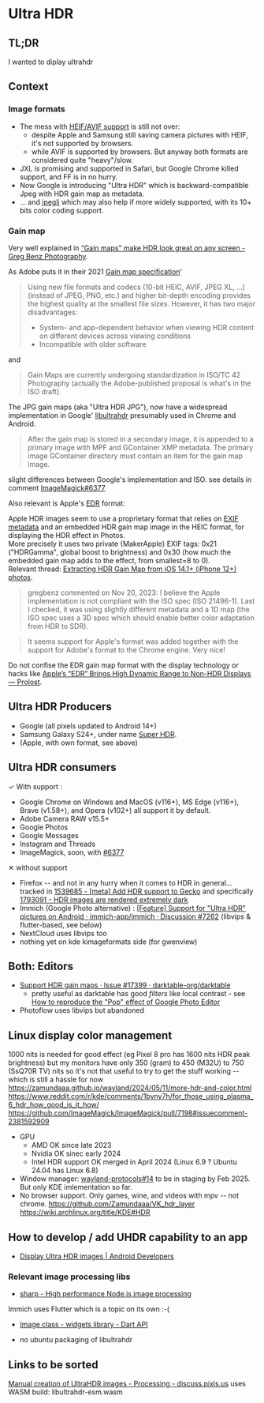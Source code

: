 # Ultra HDR

## TL;DR

I wanted to diplay ultrahdr 

## Context

### Image formats

* The mess with [HEIF/AVIF support](./202201-heif-avif-support.md) is still not over:
    * despite Apple and Samsung still saving camera pictures with HEIF, it's not supported by browsers.
    * while AVIF is supported by browsers. But anyway both formats are ccnsidered quite "heavy"/slow.
* JXL is promising and supported in Safari, but Google Chrome killed support, and FF is in no hurry.
* Now Google is introducing "Ultra HDR" which is backward-compatible Jpeg with HDR gain map as metadata.
* ... and [jpegli](https://opensource.googleblog.com/2024/04/introducing-jpegli-new-jpeg-coding-library.html) which may also help if more widely supported, with its 10+ bits color coding support.

### Gain map

Very well explained in [“Gain maps” make HDR look great on any screen - Greg Benz Photography](https://gregbenzphotography.com/hdr-photos/jpg-hdr-gain-maps-in-adobe-camera-raw/).

As Adobe puts it in their 2021 [Gain map specification](https://helpx.adobe.com/camera-raw/using/gain-map.html)'

> Using new file formats and codecs (10-bit HEIC, AVIF, JPEG XL, ...)
> (instead of JPEG, PNG, etc.) and higher bit-depth encoding provides
> the highest quality at the smallest file sizes. However, it has two major disadvantages:
> * System- and app-dependent behavior when viewing HDR content on different devices across viewing conditions
> * Incompatible with older software

and

> Gain Maps are currently undergoing standardization in ISO/TC 42 Photography
> (actually the Adobe-published proposal is what's in the ISO draft).

The JPG gain maps (aka "Ultra HDR JPG"), now have a widespread implementation in Google' [libultrahdr](https://github.com/google/libultrahdr) presumably used in Chrome and Android.

> After the gain map is stored in a secondary image, it is appended to a primary image with MPF and GContainer XMP metadata.
> The primary image GContainer directory must contain an item for the gain map image.

slight differences between Google's implementation and ISO. see details in comment [ImageMagick#6377](https://github.com/ImageMagick/ImageMagick/issues/6377#issuecomment-2417281397)

Also relevant is Apple's [EDR](https://www.digit.in/features/general/apple-edr-how-is-it-different-from-regular-hdr-59940.html) format:

Apple HDR images seem to use a proprietary format that relies on [EXIF metadata](https://developer.apple.com/forums/thread/709331?answerId=726119022#726119022) and an embedded HDR gain map image in the HEIC format, for displaying the HDR effect in Photos.<br>
More precisely it uses two private {MakerApple} EXIF tags:  0x21 ("HDRGamma", global boost to brightness) and 0x30 (how much the embedded gain map adds to the effect, from smallest=8 to 0).<br>
Relevant thread: [Extracting HDR Gain Map from iOS 14.1+ (iPhone 12+) photos](https://gist.github.com/kiding/fa4876ab4ddc797e3f18c71b3c2eeb3a).

> gregbenz commented on Nov 20, 2023:
> I believe the Apple implementation is not compliant with the ISO spec (ISO 21496-1). Last I checked, it was using slightly different metadata and a 1D map (the ISO spec uses a 3D spec which should enable better color adaptation from HDR to SDR).

> It seems support for Apple's format was added together with the support for Adobe's format to the Chrome engine. Very nice!

Do not confise the EDR gain map format with the display technology or hacks like [Apple’s “EDR” Brings High Dynamic Range to Non-HDR Displays — Prolost](https://prolost.com/blog/edr).

## Ultra HDR Producers

* Google (all pixels updated to Android 14+)
* Samsung Galaxy S24+, under name [Super HDR](https://9to5google.com/2024/04/02/samsungs-super-hdr-on-older-galaxy/).
* (Apple, with own format, see above)

## Ultra HDR consumers

✓ With support :

* Google Chrome on Windows and MacOS (v116+), MS Edge (v116+), Brave (v1.58+), and Opera (v102+) all support it by default.
* Adobe Camera RAW v15.5+
* Google Photos
* Google Messages
* Instagram and Threads
* ImageMagick, soon, with [#6377](https://github.com/ImageMagick/ImageMagick/issues/6377)

✕ without support

* Firefox -- and not in any hurry when it comes to HDR in general...
  tracked in [1539685 - \[meta\] Add HDR support to Gecko](https://bugzilla.mozilla.org/show_bug.cgi?id=hdr)
  and specifically [1793091 - HDR images are rendered extremely dark](https://bugzilla.mozilla.org/show_bug.cgi?id=1793091)
* Immich (Google Photo alternative) : [\[Feature\] Support for &quot;Ultra HDR&quot; pictures on Android · immich-app/immich · Discussion #7262](https://github.com/immich-app/immich/discussions/7262) (libvips & flutter-based, see below)
* NextCloud uses libvips too
* nothing yet on kde kimageformats side (for gwenview)

## Both: Editors 

* [Support HDR gain maps · Issue #17399 · darktable-org/darktable](https://github.com/darktable-org/darktable/issues/17399)
  * pretty useful as darktable has good *filters* like local contrast - see [How to reproduce the &quot;Pop&quot; effect of Google Photo Editor](https://photo.stackexchange.com/questions/136272/how-to-reproduce-the-pop-effect-of-google-photo-editor)
* Photoflow uses libvips but abandoned


## Linux display color management

1000 nits is needed for good effect (eg Pixel 8 pro has 1600 nits HDR peak brightness)
but my monitors have only 350 (gram) to 450 (M32U) to 750 (SsQ70R TV) nits
so it's not that useful to try to get the stuff working -- which is still a hassle for now
https://zamundaaa.github.io/wayland/2024/05/11/more-hdr-and-color.html
https://www.reddit.com/r/kde/comments/1byny7h/for_those_using_plasma_6_hdr_how_good_is_it_how/
https://github.com/ImageMagick/ImageMagick/pull/7198#issuecomment-2381592909

* GPU
   * AMD OK since late 2023
   * Nvidia OK sinec early 2024
   * Intel HDR support OK merged in April 2024 (Linux 6.9 ? Ubuntu 24.04 has Linux 6.8)
* Window manager: [wayland-protocols#14](https://gitlab.freedesktop.org/wayland/wayland-protocols/-/merge_requests/14) to be in staging by Feb 2025. But only KDE imlementation so far.
* No browser support. Only games, wine, and videos with mpv -- not chrome. 
https://github.com/Zamundaaa/VK_hdr_layer
https://wiki.archlinux.org/title/KDE#HDR

## How to develop / add UHDR capability to an app

* [Display Ultra HDR images | Android Developers](https://developer.android.com/media/grow/ultra-hdr/display#java)

### Relevant image processing libs

* [sharp - High performance Node.js image processing](https://sharp.pixelplumbing.com/performance)

Immich uses Flutter which is a topic on its own :-(

* [Image class - widgets library - Dart API](https://api.flutter.dev/flutter/widgets/Image-class.html)

* no ubuntu packaging of libultrahdr

## Links to be sorted
[Manual creation of UltraHDR images - Processing - discuss.pixls.us](https://discuss.pixls.us/t/manual-creation-of-ultrahdr-images/45004) uses WASM build: libultrahdr-esm.wasm



